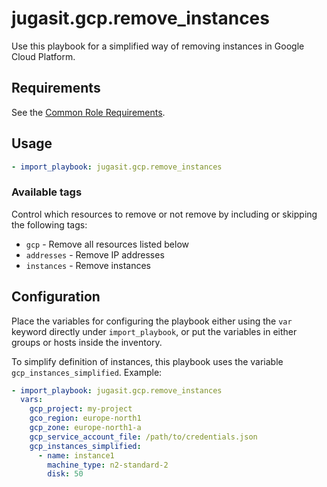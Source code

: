 # jugasit.gcp.remove_instances

Use this playbook for a simplified way of removing instances in Google Cloud Platform.

## Requirements

See the [Common Role Requirements](https://gitlab.com/jugasit/ansible/gcp/-/blob/main/README.md#common-role-requirements).

## Usage

```yaml
- import_playbook: jugasit.gcp.remove_instances
```

### Available tags

Control which resources to remove or not remove by including or skipping the following tags:

- `gcp` - Remove all resources listed below
- `addresses` - Remove IP addresses
- `instances` - Remove instances

## Configuration

Place the variables for configuring the playbook either using the `var` keyword directly under `import_playbook`, or
put the variables in either groups or hosts inside the inventory.

To simplify definition of instances, this playbook uses the variable `gcp_instances_simplified`. Example:

```yaml
- import_playbook: jugasit.gcp.remove_instances
  vars:
    gcp_project: my-project
    gco_region: europe-north1
    gcp_zone: europe-north1-a
    gcp_service_account_file: /path/to/credentials.json
    gcp_instances_simplified:
      - name: instance1
        machine_type: n2-standard-2
        disk: 50
```
